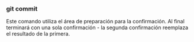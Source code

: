 ### git commit
Este comando utiliza el área de preparación para la confirmación. Al final terminará con una sola confirmación - la segunda confirmación reemplaza el resultado de la primera.
